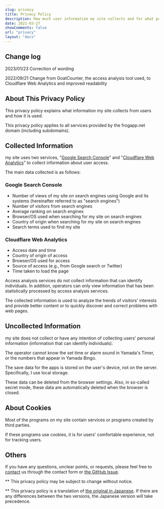 ```yaml
---
slug: privacy
title: Privacy Policy
description: How much user information my site collects and for what purpose it is used
date: 2021-03-27
showComments: false
url: "privacy"
layout: "docs"
---
```

## Change log

2023/01/23 Correction of wording

2022/09/21 Change from GoatCounter, the access analysis tool used, to Cloudflare Web Analytics and improved readability

## About This Privacy Policy

This privacy policy explains what information my site collects from users and how it is used.

This privacy policy applies to all services provided by the frogapp.net domain (including subdomains).

## Collected Information

my site uses two services, "[Google Search Console](https://search.google.com/search-console/)" and "[Cloudflare Web Analytics](https://www.cloudflare.com/web-analytics/)" to collect information about user access.

The main data collected is as follows:

### Google Search Console

- Number of views of my site on search engines using Google and its systems (hereinafter referred to as "search engines")
- Number of visitors from search engines
- Average ranking on search engines
- Browser/OS used when searching for my site on search engines
- Country of origin when searching for my site on search engines
- Search terms used to find my site

### Cloudflare Web Analytics

- Access date and time
- Country of origin of access
- Browser/OS used for access
- Source of access 
(e.g., from Google search or Twitter)
- Time taken to load the page

Access analysis services do not collect information that can identify individuals. In addition, operators can only view information that has been statistically processed by access analysis services.

The collected information is used to analyze the trends of visitors' interests and provide better content or to quickly discover and correct problems with web pages.

## Uncollected Information

my site does not collect or have any intention of collecting users' personal information (information that can identify individuals).

The operator cannot know the set time or alarm sound in Yamada's Timer, or the numbers that appear in Yamada Bingo.

The save data for the apps is stored on the user's device, not on the server. Specifically, I use local storage.

These data can be deleted from the browser settings. Also, in so-called secret mode, these data are automatically deleted when the browser is closed.

## About Cookies

Most of the programs on my site contain services or programs created by third parties.

If these programs use cookies, it is for users' comfortable experience, not for tracking users.

## Others

If you have any questions, unclear points, or requests, please feel free to [contact](/en/contact) us through the contact form or [the GitHub Issue](https://github.com/r-40021/new-portfolio-and-blog/issues).

** This privacy policy may be subject to change without notice.

** This privacy policy is a translation of [the original in Japanese](/privacy). If there are any differences between the two versions, the Japanese version will take precedence.
